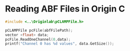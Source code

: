 # Reading ABF Files in Origin C

```c
#include <..\Originlab\pCLAMPFile.h>
```

```c
pCLAMPFile pcFile(abfFilePath);
vector <float> data;
pcFile.ReadOneChannel(0,data);
printf("Channel 0 has %d values", data.GetSize());
```
